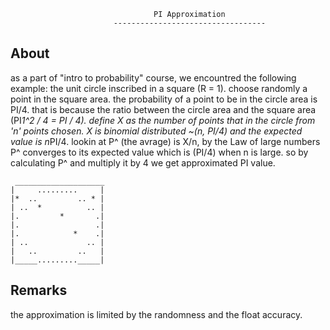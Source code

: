 


                                    PI Approximation  
                           ----------------------------------


About
---------------
as a part of "intro to probability" course, we encountred the following example:
the unit circle inscribed in a square (R = 1).
choose randomly a point in the square area.
the probability of a point to be in the circle area is PI/4.
that is because the ratio between the circle area and the square area (PI*1^2 / 4 = PI / 4).
define X as the number of points that in the circle from 'n' points chosen.
X is binomial distributed  ~(n, PI/4) and the expected value is n*PI/4.
lookin at P^ (the avrage) is X/n,
by the Law of large numbers P^ converges to its expected value which is (PI/4) when n is large.
so by calculating P^ and multiply it by 4 we get approximated PI value.

     ____________________
	|     .........     |
	|*  ..         .. * |
	| ..  *          .. |
	|.         *       .|
	|.                 .|
	|.            *    .|
	| ..             .. |
	|   ..         ..   |
	|_____........._____|


Remarks
-------
the approximation is limited by the randomness and the float accuracy.
	


